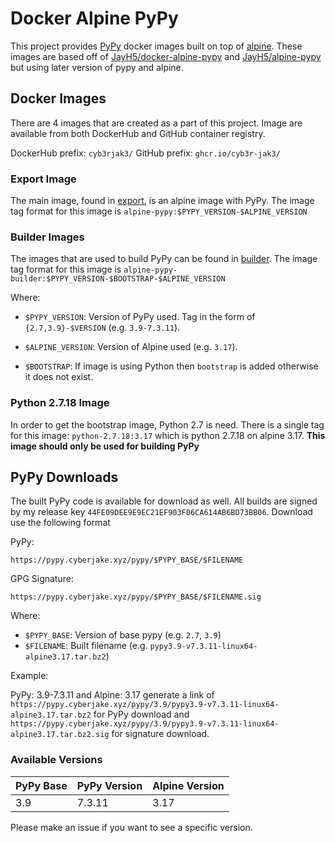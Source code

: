 # Docker Alpine PyPy

This project provides [PyPy](https://www.pypy.org/) docker images built on top of [alpine](https://www.alpinelinux.org/). These images are based off of [JayH5/docker-alpine-pypy](https://github.com/JayH5/docker-alpine-pypy) and [JayH5/alpine-pypy](https://github.com/JayH5/alpine-pypy) but using later version of pypy and alpine.

## Docker Images

There are 4 images that are created as a part of this project. Image are available from both DockerHub and GitHub container registry.

DockerHub prefix: `cyb3rjak3/`
GitHub prefix: `ghcr.io/cyb3r-jak3/`

### Export Image

The main image, found in [export](./export/), is an alpine image with PyPy. The image tag format for this image is `alpine-pypy:$PYPY_VERSION-$ALPINE_VERSION`

### Builder Images

The images that are used to build PyPy can be found in [builder](./builder/). The image tag format for this image is `alpine-pypy-builder:$PYPY_VERSION-$BOOTSTRAP-$ALPINE_VERSION`

Where:

- `$PYPY_VERSION`: Version of PyPy used. Tag in the form of `{2.7,3.9}-$VERSION` (e.g. `3.9-7.3.11`).

- `$ALPINE_VERSION`: Version of Alpine used (e.g. `3.17`).

- `$BOOTSTRAP`: If image is using Python then `bootstrap` is added otherwise it does not exist.

### Python 2.7.18 Image

In order to get the bootstrap image, Python 2.7 is need. There is a single tag for this image: `python-2.7.18:3.17` which is python 2.7.18 on alpine 3.17. **This image should only be used for building PyPy**

## PyPy Downloads

The built PyPy code is available for download as well. All builds are signed by my release key `44FE09DEE9E9EC21EF903F06CA614AB6BD73BB06`. Download use the following format

PyPy:

`https://pypy.cyberjake.xyz/pypy/$PYPY_BASE/$FILENAME`

GPG Signature:

`https://pypy.cyberjake.xyz/pypy/$PYPY_BASE/$FILENAME.sig`

Where:

- `$PYPY_BASE`: Version of base pypy (e.g. `2.7`, `3.9`)
- `$FILENAME`: Built filename (e.g. `pypy3.9-v7.3.11-linux64-alpine3.17.tar.bz2`)

Example:

PyPy: 3.9-7.3.11 and Alpine: 3.17 generate a link of `https://pypy.cyberjake.xyz/pypy/3.9/pypy3.9-v7.3.11-linux64-alpine3.17.tar.bz2` for PyPy download and `https://pypy.cyberjake.xyz/pypy/3.9/pypy3.9-v7.3.11-linux64-alpine3.17.tar.bz2.sig` for signature download.

### Available Versions

| PyPy Base | PyPy Version | Alpine Version |
|-----------|--------------|----------------|
| 3.9       | 7.3.11       | 3.17           |

Please make an issue if you want to see a specific version.
